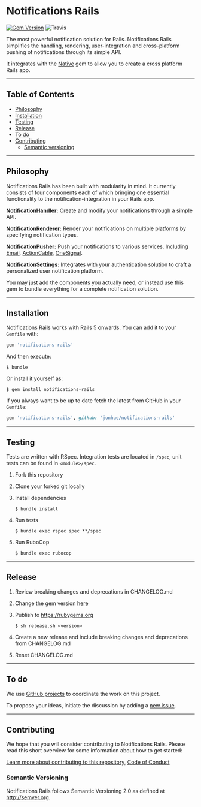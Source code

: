 # Notifications Rails

[![Gem Version](https://badge.fury.io/rb/notifications-rails.svg)](https://badge.fury.io/rb/notifications-rails) ![Travis](https://travis-ci.org/jonhue/notifications-rails.svg?branch=master)

The most powerful notification solution for Rails. Notifications Rails simplifies the handling, rendering, user-integration and cross-platform pushing of notifications through its simple API.

It integrates with the [Native](https://github.com/NativeGap/nativegap-rails) gem to allow you to create a cross platform Rails app.

---

## Table of Contents

* [Philosophy](#philosophy)
* [Installation](#installation)
* [Testing](#testing)
* [Release](#release)
* [To do](#to-do)
* [Contributing](#contributing)
  * [Semantic versioning](#semantic-versioning)

---

## Philosophy

Notifications Rails has been built with modularity in mind. It currently consists of four components each of which bringing one essential functionality to the notification-integration in your Rails app.

**[NotificationHandler](notification-handler):** Create and modify your notifications through a simple API.

**[NotificationRenderer](notification-renderer):** Render your notifications on multiple platforms by specifying notification types.

**[NotificationPusher](notification-pusher):** Push your notifications to various services. Including [Email](notification-pusher/notification-pusher-actionmailer), [ActionCable](notification-pusher/notification-pusher-actioncable), [OneSignal](notification-pusher/notification-pusher-onesignal).

**[NotificationSettings](notification-settings):** Integrates with your authentication solution to craft a personalized user notification platform.

You may just add the components you actually need, or instead use this gem to bundle everything for a complete notification solution.

---

## Installation

Notifications Rails works with Rails 5 onwards. You can add it to your `Gemfile` with:

```ruby
gem 'notifications-rails'
```

And then execute:

    $ bundle

Or install it yourself as:

    $ gem install notifications-rails

If you always want to be up to date fetch the latest from GitHub in your `Gemfile`:

```ruby
gem 'notifications-rails', github: 'jonhue/notifications-rails'
```

---

## Testing

Tests are written with RSpec. Integration tests are located in `/spec`, unit tests can be found in `<module>/spec`.

1. Fork this repository
2. Clone your forked git locally
3. Install dependencies

    `$ bundle install`

4. Run tests

    `$ bundle exec rspec spec **/spec`

5. Run RuboCop

    `$ bundle exec rubocop`

---

## Release

1. Review breaking changes and deprecations in CHANGELOG.md
2. Change the gem version [here](VERSION)
3. Publish to https://rubygems.org

    `$ sh release.sh <version>`

4. Create a new release and include breaking changes and deprecations from CHANGELOG.md
5. Reset CHANGELOG.md

---

## To do

We use [GitHub projects](https://github.com/jonhue/notifications-rails/projects/9) to coordinate the work on this project.

To propose your ideas, initiate the discussion by adding a [new issue](https://github.com/jonhue/notifications-rails/issues/new).

---

## Contributing

We hope that you will consider contributing to Notifications Rails. Please read this short overview for some information about how to get started:

[Learn more about contributing to this repository](CONTRIBUTING.md), [Code of Conduct](CODE_OF_CONDUCT.md)

### Semantic Versioning

Notifications Rails follows Semantic Versioning 2.0 as defined at http://semver.org.
